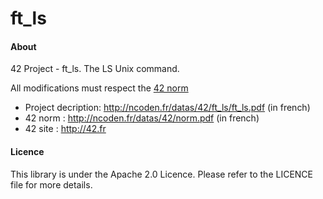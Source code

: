 ft_ls
=====

#### About
42 Project - ft_ls.
The LS Unix command.

All modifications must respect the [42 norm](http://ncoden.fr/datas/42/norm.pdf)
* Project decription: http://ncoden.fr/datas/42/ft_ls/ft_ls.pdf (in french)
* 42 norm : http://ncoden.fr/datas/42/norm.pdf (in french)
* 42 site : http://42.fr

#### Licence
This library is under the Apache 2.0 Licence.
Please refer to the LICENCE file for more details.
